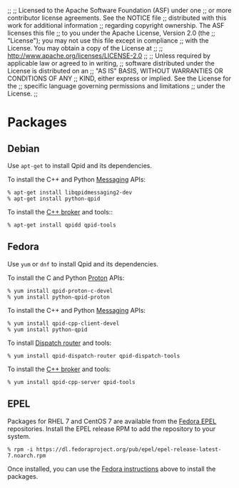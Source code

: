 ;;
;; Licensed to the Apache Software Foundation (ASF) under one
;; or more contributor license agreements.  See the NOTICE file
;; distributed with this work for additional information
;; regarding copyright ownership.  The ASF licenses this file
;; to you under the Apache License, Version 2.0 (the
;; "License"); you may not use this file except in compliance
;; with the License.  You may obtain a copy of the License at
;; 
;;   http://www.apache.org/licenses/LICENSE-2.0
;; 
;; Unless required by applicable law or agreed to in writing,
;; software distributed under the License is distributed on an
;; "AS IS" BASIS, WITHOUT WARRANTIES OR CONDITIONS OF ANY
;; KIND, either express or implied.  See the License for the
;; specific language governing permissions and limitations
;; under the License.
;;

# Packages

## Debian

Use `apt-get` to install Qpid and its dependencies.

To install the C++ and Python
[Messaging]({{site.url}}/components/messaging-api/index.html) APIs:

    % apt-get install libqpidmessaging2-dev
    % apt-get install python-qpid

To install the
[C++ broker]({{site.url}}/components/cpp-broker/index.html) and
tools::

    % apt-get install qpidd qpid-tools

## Fedora

Use `yum` or `dnf` to install Qpid and its dependencies.

To install the C and Python [Proton]({{site.url}}/proton/index.html)
APIs:

    % yum install qpid-proton-c-devel
    % yum install python-qpid-proton

To install the C++ and Python
[Messaging]({{site.url}}/components/messaging-api/index.html) APIs:

    % yum install qpid-cpp-client-devel
    % yum install python-qpid

To install
[Dispatch router]({{site.url}}/components/dispatch-router/index.html)
and tools:

    % yum install qpid-dispatch-router qpid-dispatch-tools

To install the
[C++ broker]({{site.url}}/components/cpp-broker/index.html) and tools:

    % yum install qpid-cpp-server qpid-tools

## EPEL

Packages for RHEL 7 and CentOS 7 are available from the
[Fedora EPEL](https://fedoraproject.org/wiki/EPEL) repositories.
Install the EPEL release RPM to add the repository to your system.

    % rpm -i https://dl.fedoraproject.org/pub/epel/epel-release-latest-7.noarch.rpm

Once installed, you can use the [Fedora instructions](#fedora) above
to install the packages.

